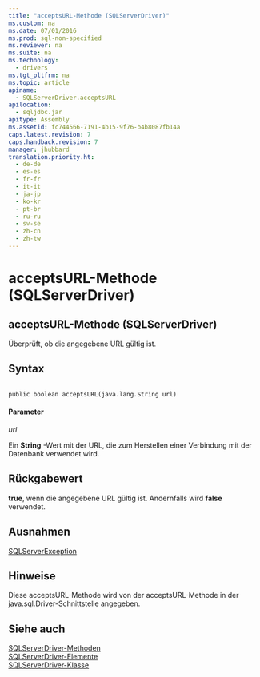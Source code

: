 ```yaml
---
title: "acceptsURL-Methode (SQLServerDriver)"
ms.custom: na
ms.date: 07/01/2016
ms.prod: sql-non-specified
ms.reviewer: na
ms.suite: na
ms.technology: 
  - drivers
ms.tgt_pltfrm: na
ms.topic: article
apiname: 
  - SQLServerDriver.acceptsURL
apilocation: 
  - sqljdbc.jar
apitype: Assembly
ms.assetid: fc744566-7191-4b15-9f76-b4b8087fb14a
caps.latest.revision: 7
caps.handback.revision: 7
manager: jhubbard
translation.priority.ht: 
  - de-de
  - es-es
  - fr-fr
  - it-it
  - ja-jp
  - ko-kr
  - pt-br
  - ru-ru
  - sv-se
  - zh-cn
  - zh-tw
---
```

# acceptsURL-Methode (SQLServerDriver)
    
## acceptsURL\-Methode \(SQLServerDriver\)  
 Überprüft, ob die angegebene URL gültig ist.  
  
## Syntax  
  
```  
  
public boolean acceptsURL(java.lang.String url)  
```  
  
#### Parameter  
 *url*  
  
 Ein **String** \-Wert mit der URL, die zum Herstellen einer Verbindung mit der Datenbank verwendet wird.  
  
## Rückgabewert  
 **true**, wenn die angegebene URL gültig ist. Andernfalls wird **false** verwendet.  
  
## Ausnahmen  
 [SQLServerException](../content/SQLServerException-Class.md)  
  
## Hinweise  
 Diese acceptsURL\-Methode wird von der acceptsURL\-Methode in der java.sql.Driver\-Schnittstelle angegeben.  
  
## Siehe auch  
 [SQLServerDriver-Methoden](../content/SQLServerDriver-Methods.md)   
 [SQLServerDriver-Elemente](../content/SQLServerDriver-Members.md)   
 [SQLServerDriver-Klasse](../content/SQLServerDriver-Class.md)  
  
  